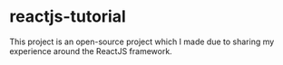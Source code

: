 # reactjs-tutorial

This project is an open-source project which I made due to sharing my experience around the ReactJS framework.


